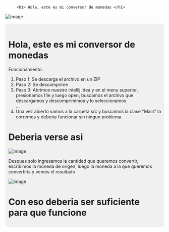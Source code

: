          <h1> Hola, este es mi conversor de monedas </h1>
 
![image](https://github.com/user-attachments/assets/328ee4fb-e777-4f98-9f3f-c086ab938968)

<div style="background-color: #f0f0f0; padding: 10px; border-radius: 10px;">

<h1> Hola, este es mi conversor de monedas </h1>
<p> Funcionamiento: </p>
<ol>
  <li>Paso 1: Se descarga el archivo en un ZIP</li>
  <li>Paso 2: Se descomprime </li>
        <li>Paso 3: Abrimos nuestro intellij idea y en el menu superior, presionamos file y luego open, buscamos el archivo que descargamos y descomprimimos y lo seleccionamos </li>
  ...
  <li>Una vez abierto vamos a la carpeta src y buscamos la clase 
          "Main" la corremos y deberia funcionar sin ningun problema</li>

        
</ol>

<h1> Deberia verse asi </h1>

![image](https://github.com/user-attachments/assets/5a07fd40-6c71-471d-9aea-46b76d88ab4e)

<p> Despues solo ingresamos la cantidad que queremos convertir, escribimos la moneda de origen, luego la moneda a la que queremos convertirla y vemos el resultado </p>

![image](https://github.com/user-attachments/assets/3e9039a0-353a-4798-881e-c8acf924980e)



<h1> Con eso deberia ser suficiente para que funcione </h1>

</div>
